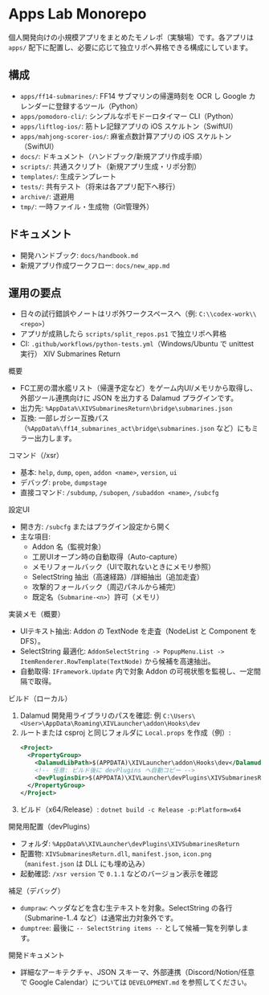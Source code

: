 # Apps Lab Monorepo

個人開発向けの小規模アプリをまとめたモノレポ（実験場）です。各アプリは `apps/` 配下に配置し、必要に応じて独立リポへ昇格できる構成にしています。

## 構成
- `apps/ff14-submarines/`: FF14 サブマリンの帰還時刻を OCR し Google カレンダーに登録するツール（Python）
- `apps/pomodoro-cli/`: シンプルなポモドーロタイマー CLI（Python）
- `apps/liftlog-ios/`: 筋トレ記録アプリの iOS スケルトン（SwiftUI）
- `apps/mahjong-scorer-ios/`: 麻雀点数計算アプリの iOS スケルトン（SwiftUI）
- `docs/`: ドキュメント（ハンドブック/新規アプリ作成手順）
- `scripts/`: 共通スクリプト（新規アプリ生成・リポ分割）
- `templates/`: 生成テンプレート
- `tests/`: 共有テスト（将来は各アプリ配下へ移行）
- `archive/`: 退避用
- `tmp/`: 一時ファイル・生成物（Git管理外）

## ドキュメント
- 開発ハンドブック: `docs/handbook.md`
- 新規アプリ作成ワークフロー: `docs/new_app.md`

## 運用の要点
- 日々の試行錯誤やノートはリポ外ワークスペースへ（例: `C:\\codex-work\\<repo>`）
- アプリが成熟したら `scripts/split_repos.ps1` で独立リポへ昇格
- CI: `.github/workflows/python-tests.yml`（Windows/Ubuntu で unittest 実行）
XIV Submarines Return

概要
- FC工房の潜水艦リスト（帰還予定など）をゲーム内UI/メモリから取得し、外部ツール連携向けに JSON を出力する Dalamud プラグインです。
- 出力先: `%AppData%\XIVSubmarinesReturn\bridge\submarines.json`
- 互換: 一部レガシー互換パス（`%AppData%\ff14_submarines_act\bridge\submarines.json` など）にもミラー出力します。

コマンド（/xsr）
- 基本: `help`, `dump`, `open`, `addon <name>`, `version`, `ui`
- デバッグ: `probe`, `dumpstage`
- 直接コマンド: `/subdump`, `/subopen`, `/subaddon <name>`, `/subcfg`

設定UI
- 開き方: `/subcfg` またはプラグイン設定から開く
- 主な項目:
  - Addon 名（監視対象）
  - 工房UIオープン時の自動取得（Auto-capture）
  - メモリフォールバック（UIで取れないときにメモリ参照）
  - SelectString 抽出（高速経路）/詳細抽出（追加走査）
  - 攻撃的フォールバック（周辺パネルから補完）
  - 既定名（`Submarine-<n>`）許可（メモリ）

実装メモ（概要）
- UIテキスト抽出: Addon の TextNode を走査（NodeList と Component を DFS）。
- SelectString 最適化: `AddonSelectString -> PopupMenu.List -> ItemRenderer.RowTemplate(TextNode)` から候補を高速抽出。
- 自動取得: `IFramework.Update` 内で対象 Addon の可視状態を監視し、一定間隔で取得。

ビルド（ローカル）
1) Dalamud 開発用ライブラリのパスを確認: 例 `C:\Users\<User>\AppData\Roaming\XIVLauncher\addon\Hooks\dev`
2) ルートまたは csproj と同じフォルダに `Local.props` を作成（例）:
   ```xml
   <Project>
     <PropertyGroup>
       <DalamudLibPath>$(APPDATA)\XIVLauncher\addon\Hooks\dev</DalamudLibPath>
       <!-- 任意: ビルド後に devPlugins へ自動コピー -->
       <DevPluginsDir>$(APPDATA)\XIVLauncher\devPlugins\XIVSubmarinesReturn</DevPluginsDir>
     </PropertyGroup>
   </Project>
   ```
3) ビルド（x64/Release）:
   `dotnet build -c Release -p:Platform=x64`

開発用配置（devPlugins）
- フォルダ: `%AppData%\XIVLauncher\devPlugins\XIVSubmarinesReturn`
- 配置物: `XIVSubmarinesReturn.dll`, `manifest.json`, `icon.png`（`manifest.json` は DLL にも埋め込み）
- 起動確認: `/xsr version` で `0.1.1` などのバージョン表示を確認

補足（デバッグ）
- `dumpraw`: ヘッダなどを含む生テキストを対象。SelectString の各行（Submarine-1..4 など）は通常出力対象外です。
- `dumptree`: 最後に `-- SelectString items --` として候補一覧を列挙します。

開発ドキュメント
- 詳細なアーキテクチャ、JSON スキーマ、外部連携（Discord/Notion/任意で Google Calendar）については `DEVELOPMENT.md` を参照してください。

